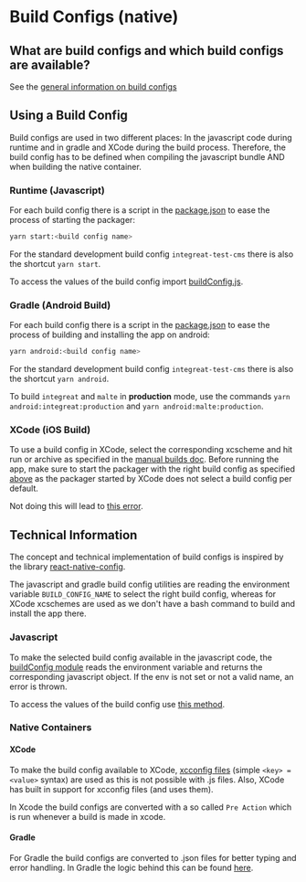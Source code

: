 # Build Configs (native)

## What are build configs and which build configs are available?

See the [general information on build configs](../../docs/build-configs.md)

## Using a Build Config

Build configs are used in two different places: In the javascript code during runtime and in gradle and XCode during the build process.
Therefore, the build config has to be defined when compiling the javascript bundle AND when building the native container.

### Runtime (Javascript)

For each build config there is a script in the [package.json](package.json) to ease the process of starting the packager:
```bash
yarn start:<build config name>
```

For the standard development build config `integreat-test-cms` there is also the shortcut `yarn start`.

To access the values of the build config import [buildConfig.js](src/modules/app/constants/buildConfig.js).

### Gradle (Android Build)

For each build config there is a script in the [package.json](package.json) to ease the process of building and installing the app on android:
```bash
yarn android:<build config name>
```

For the standard development build config `integreat-test-cms` there is also the shortcut `yarn android`.

To build `integreat` and `malte` in **production** mode, use the commands `yarn android:integreat:production` and `yarn android:malte:production`.

### XCode (iOS Build)

To use a build config in XCode, select the corresponding xcscheme and hit run or archive as specified in the [manual builds doc](docs/manual-builds.md#ios).
Before running the app, make sure to start the packager with the right build config as specified [above](#runtime-javascript)
as the packager started by XCode does not select a build config per default.

Not doing this will lead to [this error](troubleshooting.md#no-build_config_name-supplied).

## Technical Information

The concept and technical implementation of build configs is inspired by the library [react-native-config](https://github.com/luggit/react-native-config).

The javascript and gradle build config utilities are reading the environment variable `BUILD_CONFIG_NAME` to select the right build config,
whereas for XCode xcschemes are used as we don't have a bash command to build and install the app there.

### Javascript

To make the selected build config available in the javascript code, the [buildConfig module](build-configs/index.js)
reads the environment variable and returns the corresponding javascript object.
If the env is not set or not a valid name, an error is thrown. 

To access the values of the build config use [this method](src/modules/app/constants/buildConfig.js).

### Native Containers

#### XCode

To make the build config available to XCode, [xcconfig files](https://nshipster.com/xcconfig/) (simple `<key> = <value>` syntax) are used as this is not possible with .js files.
Also, XCode has built in support for xcconfig files (and uses them).

In Xcode the build configs are converted with a so called `Pre Action` which is run whenever a build is made in xcode.

#### Gradle

For Gradle the build configs are converted to .json files for better typing and error handling.
In Gradle the logic behind this can be found [here](android/app/buildConfigs.gradle).

